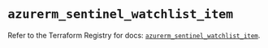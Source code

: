 # `azurerm_sentinel_watchlist_item`

Refer to the Terraform Registry for docs: [`azurerm_sentinel_watchlist_item`](https://registry.terraform.io/providers/hashicorp/azurerm/3.87.0/docs/resources/sentinel_watchlist_item).
